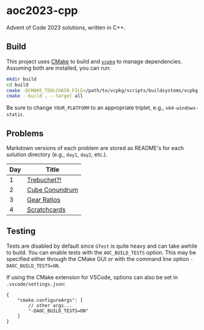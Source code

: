 # aoc2023-cpp

Advent of Code 2023 solutions, written in C++.

## Build

This project uses [CMake](https://cmake.org/) to build and [`vcpkg`](https://vcpkg.io/en/) to manage dependencies. Assuming both are installed, you can run:

```sh
mkdir build
cd build
cmake -DCMAKE_TOOLCHAIN_FILE=/path/to/vcpkg/scripts/buildsystems/vcpkg.cmake -DVCPKG_TARGET_TRIPLET=x64-YOUR_PLATFORM-static -B . -S ..
cmake --build . --target all
```

Be sure to change `YOUR_PLATFORM` to an appropriate triplet, e.g., `x64-windows-static`.

## Problems

Markdown versions of each problem are stored as README's for each solution directory (e.g., `day1`, `day2`, etc.).

| Day | Title |
|-----|-------|
| 1 | [Trebuchet?!](day1/README.md) |
| 2 | [Cube Conundrum](README/day2.md) |
| 3 | [Gear Ratios](day3/README.md) |
| 4 | [Scratchcards](day4/README.md) |

## Testing

Tests are disabled by default since `GTest` is quite heavy and can take awhile to build. You can enable tests with the `AOC_BUILD_TESTS` option. This may be specified either through the CMake GUI or with the command line option `-DAOC_BUILD_TESTS=ON`.

If using the CMake extension for VSCode, options can also be set in `.vscode/settings.json`:

```jsonc
{
    "cmake.configureArgs": [
        // other args...
        "-DAOC_BUILD_TESTS=ON"
    ]
}
```
